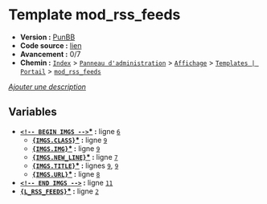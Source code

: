 # Template mod_rss_feeds

* __Version :__ [PunBB](.)
* __Code source :__ [lien](../../src/punbb/mod_rss_feeds.tpl)
* __Avancement :__ 0/7
* __Chemin :__ [`Index`](http://votre-forum.appspot.com/#/admin/,&part=themes,&mode=portal&sub=templates,?l=portal&mode=edit_portal&part=themes&sub=templates&t=admin/index.forum?extended_admin=1&amp;l=portal&amp;main_mode=edit&amp;mode=edit_main&amp;part=themes&amp;sub=templates&amp;t=915&amp;vo=1&amp;tid=20da2ed6af603f574efb8eff099d8396) > [`Panneau d'administration`](http://votre-forum.appspot.com/admin/#&part=themes,&mode=portal&sub=templates,?l=portal&mode=edit_portal&part=themes&sub=templates&t=admin/index.forum?extended_admin=1&amp;l=portal&amp;main_mode=edit&amp;mode=edit_main&amp;part=themes&amp;sub=templates&amp;t=915&amp;vo=1&amp;tid=20da2ed6af603f574efb8eff099d8396) > [`Affichage`](http://votre-forum.appspot.com/admin/?part=themes#&mode=portal&sub=templates,?l=portal&mode=edit_portal&part=themes&sub=templates&t=admin/index.forum?extended_admin=1&amp;l=portal&amp;main_mode=edit&amp;mode=edit_main&amp;part=themes&amp;sub=templates&amp;t=915&amp;vo=1&amp;tid=20da2ed6af603f574efb8eff099d8396) > [`Templates | Portail`](http://votre-forum.appspot.com/admin/?mode=portal&part=themes&sub=templates#?l=portal&mode=edit_portal&part=themes&sub=templates&t=admin/index.forum?extended_admin=1&amp;l=portal&amp;main_mode=edit&amp;mode=edit_main&amp;part=themes&amp;sub=templates&amp;t=915&amp;vo=1&amp;tid=20da2ed6af603f574efb8eff099d8396) > [`mod_rss_feeds`](http://votre-forum.appspot.com/admin/?l=portal&mode=edit_portal&part=themes&sub=templates&t=admin/index.forum?extended_admin=1&amp;l=portal&amp;main_mode=edit&amp;mode=edit_main&amp;part=themes&amp;sub=templates&amp;t=915&amp;vo=1&amp;tid=20da2ed6af603f574efb8eff099d8396)

[*Ajouter une description*](https://fa-tvars.appspot.com/tpl/punbb/mod_rss_feeds)

## Variables

* __[`<!-- BEGIN IMGS -->`](https://github.com/Etana/template/blob/master/var/IMGS.md#readme)<a href="https://fa-tvars.appspot.com/var/IMGS">*</a> :__ ligne [`6`](../../src/punbb/mod_rss_feeds.tpl#L6)
    * __[`{IMGS.CLASS}`](https://github.com/Etana/template/blob/master/var/IMGS.CLASS.md#readme)<a href="https://fa-tvars.appspot.com/var/IMGS.CLASS">*</a> :__ ligne [`9`](../../src/punbb/mod_rss_feeds.tpl#L9)
    * __[`{IMGS.IMG}`](https://github.com/Etana/template/blob/master/var/IMGS.IMG.md#readme)<a href="https://fa-tvars.appspot.com/var/IMGS.IMG">*</a> :__ ligne [`9`](../../src/punbb/mod_rss_feeds.tpl#L9)
    * __[`{IMGS.NEW_LINE}`](https://github.com/Etana/template/blob/master/var/IMGS.NEW_LINE.md#readme)<a href="https://fa-tvars.appspot.com/var/IMGS.NEW_LINE">*</a> :__ ligne [`7`](../../src/punbb/mod_rss_feeds.tpl#L7)
    * __[`{IMGS.TITLE}`](https://github.com/Etana/template/blob/master/var/IMGS.TITLE.md#readme)<a href="https://fa-tvars.appspot.com/var/IMGS.TITLE">*</a> :__ lignes [`9`](../../src/punbb/mod_rss_feeds.tpl#L9), [`9`](../../src/punbb/mod_rss_feeds.tpl#L9)
    * __[`{IMGS.URL}`](https://github.com/Etana/template/blob/master/var/IMGS.URL.md#readme)<a href="https://fa-tvars.appspot.com/var/IMGS.URL">*</a> :__ ligne [`8`](../../src/punbb/mod_rss_feeds.tpl#L8)
* __[`<!-- END IMGS -->`](https://github.com/Etana/template/blob/master/var/IMGS.md#readme) :__ ligne [`11`](../../src/punbb/mod_rss_feeds.tpl#L11)
* __[`{L_RSS_FEEDS}`](https://github.com/Etana/template/blob/master/var/L_RSS_FEEDS.md#readme)<a href="https://fa-tvars.appspot.com/var/L_RSS_FEEDS">*</a> :__ ligne [`2`](../../src/punbb/mod_rss_feeds.tpl#L2)
